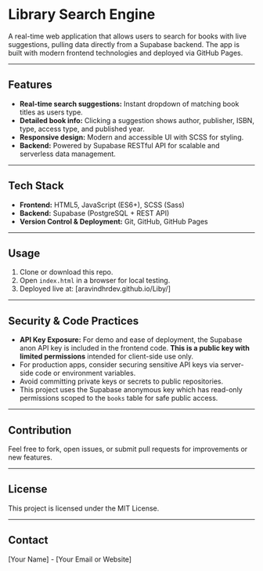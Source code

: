 # Library Search Engine

A real-time web application that allows users to search for books with live suggestions, pulling data directly from a Supabase backend. The app is built with modern frontend technologies and deployed via GitHub Pages.

---

## Features

- **Real-time search suggestions:** Instant dropdown of matching book titles as users type.
- **Detailed book info:** Clicking a suggestion shows author, publisher, ISBN, type, access type, and published year.
- **Responsive design:** Modern and accessible UI with SCSS for styling.
- **Backend:** Powered by Supabase RESTful API for scalable and serverless data management.

---

## Tech Stack

- **Frontend:** HTML5, JavaScript (ES6+), SCSS (Sass)
- **Backend:** Supabase (PostgreSQL + REST API)
- **Version Control & Deployment:** Git, GitHub, GitHub Pages

---

## Usage

1. Clone or download this repo.
2. Open `index.html` in a browser for local testing.
3. Deployed live at: [aravindhrdev.github.io/Liby/]

---

## Security & Code Practices

- **API Key Exposure:** For demo and ease of deployment, the Supabase anon API key is included in the frontend code. **This is a public key with limited permissions** intended for client-side use only.
- For production apps, consider securing sensitive API keys via server-side code or environment variables.
- Avoid committing private keys or secrets to public repositories.
- This project uses the Supabase anonymous key which has read-only permissions scoped to the `books` table for safe public access.

---

## Contribution

Feel free to fork, open issues, or submit pull requests for improvements or new features.

---

## License

This project is licensed under the MIT License.

---

## Contact

[Your Name] - [Your Email or Website]

